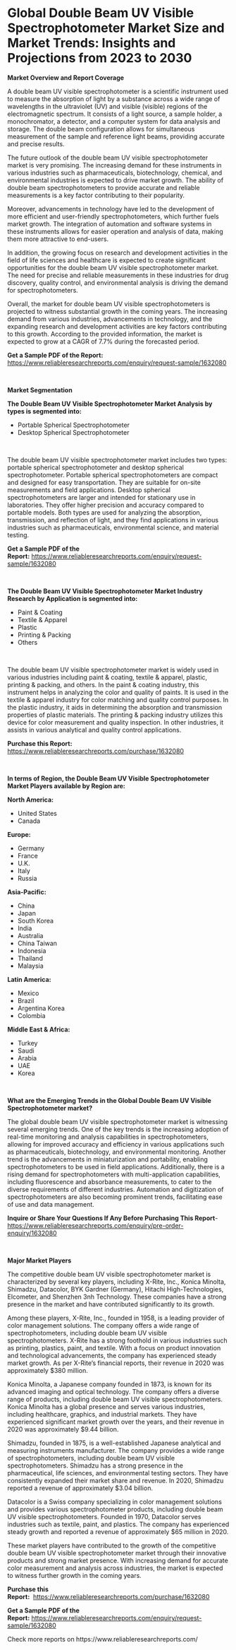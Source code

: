 <p><h1>Global Double Beam UV Visible Spectrophotometer Market Size and Market Trends: Insights and Projections from 2023 to 2030</h1></p><p><strong>Market Overview and Report Coverage</strong></p>
<p><p>A double beam UV visible spectrophotometer is a scientific instrument used to measure the absorption of light by a substance across a wide range of wavelengths in the ultraviolet (UV) and visible (visible) regions of the electromagnetic spectrum. It consists of a light source, a sample holder, a monochromator, a detector, and a computer system for data analysis and storage. The double beam configuration allows for simultaneous measurement of the sample and reference light beams, providing accurate and precise results.</p><p>The future outlook of the double beam UV visible spectrophotometer market is very promising. The increasing demand for these instruments in various industries such as pharmaceuticals, biotechnology, chemical, and environmental industries is expected to drive market growth. The ability of double beam spectrophotometers to provide accurate and reliable measurements is a key factor contributing to their popularity.</p><p>Moreover, advancements in technology have led to the development of more efficient and user-friendly spectrophotometers, which further fuels market growth. The integration of automation and software systems in these instruments allows for easier operation and analysis of data, making them more attractive to end-users.</p><p>In addition, the growing focus on research and development activities in the field of life sciences and healthcare is expected to create significant opportunities for the double beam UV visible spectrophotometer market. The need for precise and reliable measurements in these industries for drug discovery, quality control, and environmental analysis is driving the demand for spectrophotometers.</p><p>Overall, the market for double beam UV visible spectrophotometers is projected to witness substantial growth in the coming years. The increasing demand from various industries, advancements in technology, and the expanding research and development activities are key factors contributing to this growth. According to the provided information, the market is expected to grow at a CAGR of 7.7% during the forecasted period.</p></p>
<p><strong>Get a Sample PDF of the Report:</strong> <a href="https://www.reliableresearchreports.com/enquiry/request-sample/1632080">https://www.reliableresearchreports.com/enquiry/request-sample/1632080</a></p>
<p>&nbsp;</p>
<p><strong>Market Segmentation</strong></p>
<p><strong>The Double Beam UV Visible Spectrophotometer Market Analysis by types is segmented into:</strong></p>
<p><ul><li>Portable Spherical Spectrophotometer</li><li>Desktop Spherical Spectrophotometer</li></ul></p>
<p>&nbsp;</p>
<p><p>The double beam UV visible spectrophotometer market includes two types: portable spherical spectrophotometer and desktop spherical spectrophotometer. Portable spherical spectrophotometers are compact and designed for easy transportation. They are suitable for on-site measurements and field applications. Desktop spherical spectrophotometers are larger and intended for stationary use in laboratories. They offer higher precision and accuracy compared to portable models. Both types are used for analyzing the absorption, transmission, and reflection of light, and they find applications in various industries such as pharmaceuticals, environmental science, and material testing.</p></p>
<p><strong>Get a Sample PDF of the Report:</strong>&nbsp;<a href="https://www.reliableresearchreports.com/enquiry/request-sample/1632080">https://www.reliableresearchreports.com/enquiry/request-sample/1632080</a></p>
<p>&nbsp;</p>
<p><strong>The Double Beam UV Visible Spectrophotometer Market Industry Research by Application is segmented into:</strong></p>
<p><ul><li>Paint & Coating</li><li>Textile & Apparel</li><li>Plastic</li><li>Printing & Packing</li><li>Others</li></ul></p>
<p>&nbsp;</p>
<p><p>The double beam UV visible spectrophotometer market is widely used in various industries including paint & coating, textile & apparel, plastic, printing & packing, and others. In the paint & coating industry, this instrument helps in analyzing the color and quality of paints. It is used in the textile & apparel industry for color matching and quality control purposes. In the plastic industry, it aids in determining the absorption and transmission properties of plastic materials. The printing & packing industry utilizes this device for color measurement and quality inspection. In other industries, it assists in various analytical and quality control applications.</p></p>
<p><strong>Purchase this Report:</strong>&nbsp; <a href="https://www.reliableresearchreports.com/purchase/1632080">https://www.reliableresearchreports.com/purchase/1632080</a></p>
<p>&nbsp;</p>
<p><strong>In terms of Region, the Double Beam UV Visible Spectrophotometer Market Players available by Region are:</strong></p>
<p>
    <p> <strong> North America: </strong>
        <ul>
            <li>United States</li>
            <li>Canada</li>
        </ul>
        </p> 
    <p> <strong> Europe: </strong>
        <ul>
            <li>Germany</li>
            <li>France</li>
            <li>U.K.</li>
            <li>Italy</li>
            <li>Russia</li>
        </ul>
        </p> 
    <p> <strong> Asia-Pacific: </strong>
        <ul>
            <li>China</li>
            <li>Japan</li>
            <li>South Korea</li>
            <li>India</li>
            <li>Australia</li>
            <li>China Taiwan</li>
            <li>Indonesia</li>
            <li>Thailand</li>
            <li>Malaysia</li>
        </ul>
        </p> 
    <p> <strong> Latin America: </strong>
        <ul>
            <li>Mexico</li>
            <li>Brazil</li>
            <li>Argentina Korea</li>
            <li>Colombia</li>
        </ul>
        </p> 
    <p> <strong> Middle East & Africa: </strong>
        <ul>
            <li>Turkey</li>
            <li>Saudi</li>
            <li>Arabia</li>
            <li>UAE</li>
            <li>Korea</li>
        </ul>
    </p>
    </p>
<p>&nbsp;</p>
<p><strong>What are the Emerging Trends in the Global Double Beam UV Visible Spectrophotometer market?</strong></p>
<p><p>The global double beam UV visible spectrophotometer market is witnessing several emerging trends. One of the key trends is the increasing adoption of real-time monitoring and analysis capabilities in spectrophotometers, allowing for improved accuracy and efficiency in various applications such as pharmaceuticals, biotechnology, and environmental monitoring. Another trend is the advancements in miniaturization and portability, enabling spectrophotometers to be used in field applications. Additionally, there is a rising demand for spectrophotometers with multi-application capabilities, including fluorescence and absorbance measurements, to cater to the diverse requirements of different industries. Automation and digitization of spectrophotometers are also becoming prominent trends, facilitating ease of use and data management.</p></p>
<p><strong>Inquire or Share Your Questions If Any Before Purchasing This Report</strong>- <a href="https://www.reliableresearchreports.com/enquiry/pre-order-enquiry/1632080">https://www.reliableresearchreports.com/enquiry/pre-order-enquiry/1632080</a></p>
<p>&nbsp;</p>
<p><strong>Major Market Players</strong></p>
<p><p>The competitive double beam UV visible spectrophotometer market is characterized by several key players, including X-Rite, Inc., Konica Minolta, Shimadzu, Datacolor, BYK Gardner (Germany), Hitachi High-Technologies, Elcometer, and Shenzhen 3nh Technology. These companies have a strong presence in the market and have contributed significantly to its growth.</p><p>Among these players, X-Rite, Inc., founded in 1958, is a leading provider of color management solutions. The company offers a wide range of spectrophotometers, including double beam UV visible spectrophotometers. X-Rite has a strong foothold in various industries such as printing, plastics, paint, and textile. With a focus on product innovation and technological advancements, the company has experienced steady market growth. As per X-Rite’s financial reports, their revenue in 2020 was approximately $380 million.</p><p>Konica Minolta, a Japanese company founded in 1873, is known for its advanced imaging and optical technology. The company offers a diverse range of products, including double beam UV visible spectrophotometers. Konica Minolta has a global presence and serves various industries, including healthcare, graphics, and industrial markets. They have experienced significant market growth over the years, and their revenue in 2020 was approximately $9.44 billion.</p><p>Shimadzu, founded in 1875, is a well-established Japanese analytical and measuring instruments manufacturer. The company provides a wide range of spectrophotometers, including double beam UV visible spectrophotometers. Shimadzu has a strong presence in the pharmaceutical, life sciences, and environmental testing sectors. They have consistently expanded their market share and revenue. In 2020, Shimadzu reported a revenue of approximately $3.04 billion.</p><p>Datacolor is a Swiss company specializing in color management solutions and provides various spectrophotometer products, including double beam UV visible spectrophotometers. Founded in 1970, Datacolor serves industries such as textile, paint, and plastics. The company has experienced steady growth and reported a revenue of approximately $65 million in 2020.</p><p>These market players have contributed to the growth of the competitive double beam UV visible spectrophotometer market through their innovative products and strong market presence. With increasing demand for accurate color measurement and analysis across industries, the market is expected to witness further growth in the coming years.</p></p>
<p><strong>Purchase this Report:</strong>&nbsp;&nbsp;<a href="https://www.reliableresearchreports.com/purchase/1632080">https://www.reliableresearchreports.com/purchase/1632080</a></p>
<p></p>
<p><strong>Get a Sample PDF of the Report:</strong>&nbsp;<a href="https://www.reliableresearchreports.com/enquiry/request-sample/1632080">https://www.reliableresearchreports.com/enquiry/request-sample/1632080</a></p>
<p>Check more reports on https://www.reliableresearchreports.com/</p>